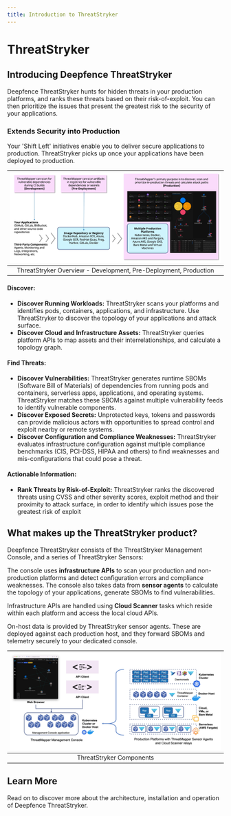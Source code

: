 ```yaml
---
title: Introduction to ThreatStryker
---
```


# ThreatStryker

## Introducing Deepfence ThreatStryker

Deepfence ThreatStryker hunts for hidden threats in your production platforms, and ranks these threats based on their risk-of-exploit. You can then prioritize the issues that present the greatest risk to the security of your applications.

### Extends Security into Production 

Your 'Shift Left' initiatives enable you to deliver secure applications to production. ThreatStryker picks up once your applications have been deployed to production.


|     ![ThreatStryker Overview](img/threatmapper-overview.jpg)     |
|:----------------------------------------------------------------:|
| ThreatStryker Overview - Development, Pre-Deployment, Production |

#### Discover:

* **Discover Running Workloads:** ThreatStryker scans your platforms and identifies pods, containers, applications, and infrastructure.  Use ThreatStryker to discover the topology of your applications and attack surface.
* **Discover Cloud and Infrastructure Assets:** ThreatStryker queries platform APIs to map assets and their interrelationships, and calculate a topology graph.

#### Find Threats:

* **Discover Vulnerabilities:** ThreatStryker generates runtime SBOMs (Software Bill of Materials) of dependencies from running pods and containers, serverless apps, applications, and operating systems.  ThreatStryker matches these SBOMs against multiple vulnerability feeds to identify vulnerable components.
* **Discover Exposed Secrets:** Unprotected keys, tokens and passwords can provide malicious actors with opportunities to spread control and exploit nearby or remote systems.
* **Discover Configuration and Compliance Weaknesses:** ThreatStryker evaluates infrastructure configuration against multiple compliance benchmarks (CIS, PCI-DSS, HIPAA and others) to find weaknesses and mis-configurations that could pose a threat. 

#### Actionable Information:

* **Rank Threats by Risk-of-Exploit:** ThreatStryker ranks the discovered threats using CVSS and other severity scores, exploit method and their proximity to attack surface, in order to identify which issues pose the greatest risk of exploit


## What makes up the ThreatStryker product?

Deepfence ThreatStryker consists of the ThreatStryker Management Console, and a series of ThreatStryker Sensors:

The console uses **infrastructure APIs** to scan your production and non-production platforms and detect configuration errors and compliance weaknesses.
The console also takes data from **sensor agents** to calculate the topology of your applications, generate SBOMs to find vulnerabilities.

Infrastructure APIs are handled using **Cloud Scanner** tasks which reside within each platform and access the local cloud APIs.

On-host data is provided by ThreatStryker sensor agents.  These are deployed against each production host, and they forward SBOMs and telemetry securely to your dedicated console.   

| ![ThreatStryker Components](img/threatmapper-components.jpg) |
|:------------------------------------------------------------:|
|                   ThreatStryker Components                   |

## Learn More

Read on to discover more about the architecture, installation and operation of Deepfence ThreatStryker.
